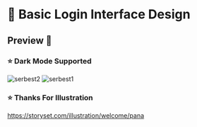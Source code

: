 # 💫 Basic Login Interface Design 
## Preview 👀
### ⭐️ Dark Mode Supported 
![serbest2](https://user-images.githubusercontent.com/47380312/104585679-72ac7800-5675-11eb-899f-564e3b187b2d.JPG)
![serbest1](https://user-images.githubusercontent.com/47380312/104585678-717b4b00-5675-11eb-82ab-5c92951ac593.JPG)
### ⭐️ Thanks For Illustration 
https://storyset.com/illustration/welcome/pana

